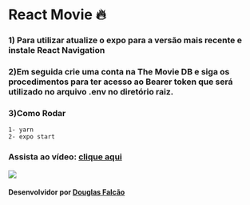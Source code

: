 # React Movie 🔥 

### 1) Para utilizar atualize o expo para a versão mais recente e instale React Navigation

### 2)Em seguida crie uma conta na The Movie DB e siga os procedimentos para ter acesso ao Bearer token que será utilizado no arquivo .env no diretório raiz.

### 3)Como Rodar
```
1- yarn
2- expo start
```

### Assista ao vídeo: [clique aqui](https://www.youtube.com/watch?v=EXN9pi6snGI)

![](https://user-images.githubusercontent.com/45522944/134780632-7b4caf8b-c625-4b04-a996-572fe04cefcb.png)




#### Desenvolvidor por [Douglas Falcão](https://douglasjr97.github.io/portfolio-projetos/)
